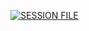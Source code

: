 <a href='https://replit.com/@kingsen990/oror?v=1' target="_blank"><img alt='SESSION FILE' src='https://img.shields.io/badge/SESSION FILE-100000?style=for-the-badge&logo=scan&logoColor=white&labelColor=black&color=black'/></a>
